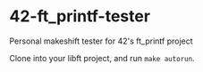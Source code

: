 # 42-ft_printf-tester
Personal makeshift tester for 42's ft_printf project

Clone into your libft project, and run `make autorun`.
